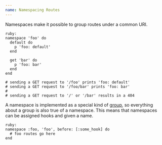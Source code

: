 ```yaml
---
name: Namespacing Routes
---
```


Namespaces make it possible to group routes under a common URI.

    ruby:
    namespace 'foo' do
      default do
        p 'foo: default'
      end

      get 'bar' do
        p 'foo: bar'
      end
    end

    # sending a GET request to '/foo' prints 'foo: default'
    # sending a GET request to '/foo/bar' prints 'foo: bar'
    #
    # sending a GET request to '/' or '/bar' results in a 404

A namespace is implemented as a special kind of [group](/docs/routing#groups), so everything about a group is also true of a namespace. This means that namespaces can be assigned hooks and given a name.

    ruby:
    namespace :foo, 'foo', before: [:some_hook] do
      # foo routes go here
    end
